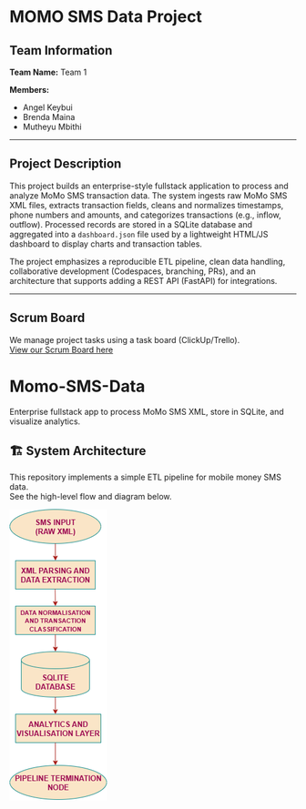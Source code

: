 # MOMO SMS Data Project

## Team Information
**Team Name:** Team 1

**Members:**
- Angel Keybui
- Brenda Maina
- Mutheyu Mbithi

---

## Project Description
This project builds an enterprise-style fullstack application to process and analyze MoMo SMS transaction data. The system ingests raw MoMo SMS XML files, extracts transaction fields, cleans and normalizes timestamps, phone numbers and amounts, and categorizes transactions (e.g., inflow, outflow). Processed records are stored in a SQLite database and aggregated into a `dashboard.json` file used by a lightweight HTML/JS dashboard to display charts and transaction tables.

The project emphasizes a reproducible ETL pipeline, clean data handling, collaborative development (Codespaces, branching, PRs), and an architecture that supports adding a REST API (FastAPI) for integrations.

---

## Scrum Board
We manage project tasks using a task board (ClickUp/Trello).  
[View our Scrum Board here](https://app.clickup.com/90121191829/v/li/901212276633)

# Momo-SMS-Data
Enterprise fullstack app to process MoMo SMS XML, store in SQLite, and visualize analytics.
## 🏗️ System Architecture

This repository implements a simple ETL pipeline for mobile money SMS data.  
See the high-level flow and diagram below.

![System Architecture](docs/architecture_diagram.png)
